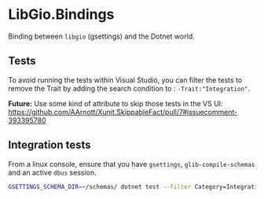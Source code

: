 # LibGio.Bindings
Binding between `libgio` (gsettings) and the Dotnet world.

## Tests
To avoid running the tests within Visual Studio, you can filter the tests to remove the Trait by adding the search condition to : `-Trait:"Integration"`.

**Future:** Use some kind of attribute to skip those tests in the VS UI: https://github.com/AArnott/Xunit.SkippableFact/pull/7#issuecomment-393395780

## Integration tests
From a linux console, ensure that you have `gsettings`, `glib-compile-schemas` and an active `dbus` session.
```sh
GSETTINGS_SCHEMA_DIR=~/schemas/ dotnet test --filter Category=Integration
```